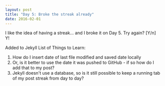 ```yaml
---
layout: post
title: "Day 5: Broke the streak already"
date: 2016-02-01
---
```


I like the idea of having a streak... and I broke it on Day 5.  Try again? [Y/n] Y!

Added to Jekyll List of Things to Learn:
1) How do I insert date of last file modified and saved date locally
2) Or, is it better to use the date it was pushed to GitHub - if so how do I add that to my post?
3) Jekyll doesn't use a database, so is it still possible to keep a running tab of my post streak from day to day?
